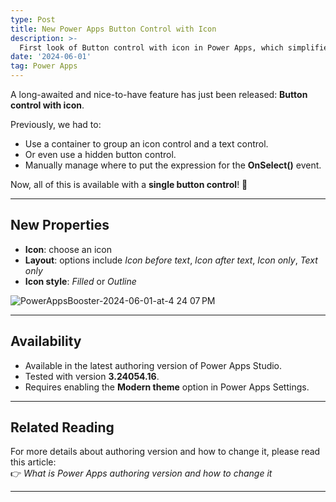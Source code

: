 ```yaml
---
type: Post
title: New Power Apps Button Control with Icon
description: >-
  First look of Button control with icon in Power Apps, which simplifies creating buttons with integrated icons and text, eliminating the need for grouping multiple controls.
date: '2024-06-01'
tag: Power Apps
---
```

A long-awaited and nice-to-have feature has just been released: **Button control with icon**.  

Previously, we had to:  
- Use a container to group an icon control and a text control.  
- Or even use a hidden button control.  
- Manually manage where to put the expression for the **OnSelect()** event.  

Now, all of this is available with a **single button control**! 🎉

---

## New Properties

- **Icon**: choose an icon  
- **Layout**: options include *Icon before text*, *Icon after text*, *Icon only*, *Text only*  
- **Icon style**: *Filled* or *Outline*  

![PowerAppsBooster-2024-06-01-at-4 24 07 PM](https://github.com/user-attachments/assets/f9798760-4c1c-44c6-8b26-6fdbd21127b0)

---

## Availability

- Available in the latest authoring version of Power Apps Studio.  
- Tested with version **3.24054.16**.  
- Requires enabling the **Modern theme** option in Power Apps Settings.  

---

## Related Reading

For more details about authoring version and how to change it, please read this article:  
👉 *What is Power Apps authoring version and how to change it*

---


